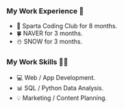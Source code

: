 ### My Work Experience 🏢
- 🤡 Sparta Coding Club for 8 months.
- 🍀 NAVER for 3 months.
- ☃️ SNOW for 3 months.

### My Work Skills 🙌🏻
- 💻 Web / App Development.
- 📊 SQL / Python Data Analysis.
- 💡 Marketing / Content Planning.

<!--
**Rkdekdls/Rkdekdls** is a ✨ _special_ ✨ repository because its `README.md` (this file) appears on your GitHub profile.

Here are some ideas to get you started:

- 🔭 I’m currently working on ...
- 🌱 I’m currently learning ...
- 👯 I’m looking to collaborate on ...
- 🤔 I’m looking for help with ...
- 💬 Ask me about ...
- 📫 How to reach me: ...
- 😄 Pronouns: ...
- ⚡ Fun fact: ...
-->

